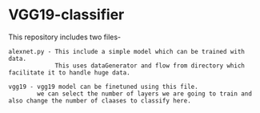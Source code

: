 # VGG19-classifier

This repository includes two files-

    alexnet.py - This include a simple model which can be trained with data.
                 This uses dataGenerator and flow from directory which facilitate it to handle huge data.
                 
    vgg19 - vgg19 model can be finetuned using this file.
            we can select the number of layers we are going to train and also change the number of claases to classify here.
